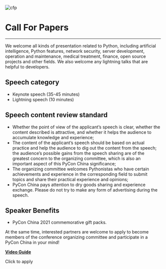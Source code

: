 ![cfp](/2021/assets/images/cfp.jpg)

# Call For Papers

---

We welcome all kinds of presentation related to Python, including artificial intelligence, Python features, network security, server development, operation and maintenance, medical treatment, finance, open source projects and other fields. We also welcome any lightning talks that are helpful to developers.

## Speech category

- Keynote speech (35-45 minutes)
- Lightning speech (10 minutes)

## Speech content review standard

- Whether the point of view of the applicant’s speech is clear, whether the content described is attractive, and whether it helps the audience to accumulate knowledge and experience;
- The content of the applicant’s speech should be based on actual practice and help the audience to dig out the content from the speech; the audience’s possible gains from the speech sharing are of the greatest concern to the organizing committee, which is also an important aspect of this PyCon China significance;
- The organizing committee welcomes Pythonistas who have certain achievements and experience in the corresponding field to submit topics and share their practical experience and opinions;
- PyCon China pays attention to dry goods sharing and experience exchange. Please do not try to make any form of advertising during the speech.

## Speaker Benefits

- PyCon China 2021 commemorative gift packs.

At the same time, interested partners are welcome to apply to become members of the conference organizing committee and participate in a PyCon China in your mind!

[**Video Guide**](/2021/en/video-guide)

<p class="has-text-centered"><a class="button is-primary">Click to apply</a></p>
